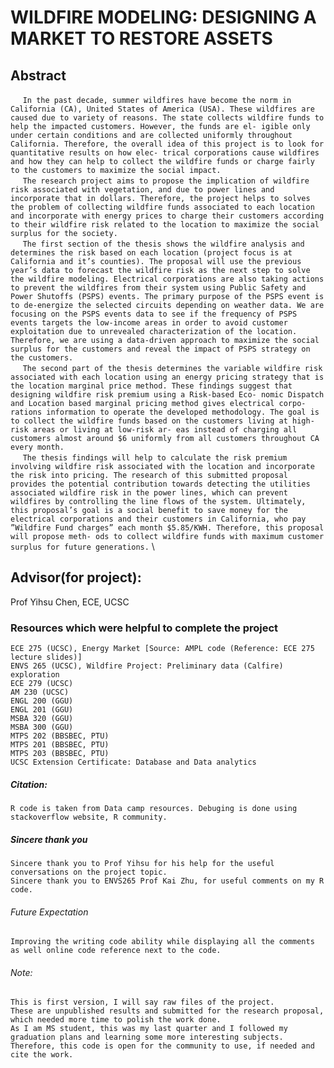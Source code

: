 # WILDFIRE MODELING: DESIGNING A MARKET TO RESTORE ASSETS
## Abstract 
&nbsp;&nbsp;&nbsp;&nbsp; ```In the past decade, summer wildfires have become the norm in California (CA), United States of America (USA). These wildfires are caused due to variety of reasons. The state collects wildfire funds to help the impacted customers. However, the funds are el- igible only under certain conditions and are collected uniformly throughout California. Therefore, the overall idea of this project is to look for quantitative results on how elec- trical corporations cause wildfires and how they can help to collect the wildfire funds or charge fairly to the customers to maximize the social impact.``` \
&nbsp;&nbsp;&nbsp;&nbsp; ```The research project aims to propose the implication of wildfire risk associated with vegetation, and due to power lines and incorporate that in dollars. Therefore, the project helps to solves the problem of collecting wildfire funds associated to each location and incorporate with energy prices to charge their customers according to their wildfire risk related to the location to maximize the social surplus for the society.``` \
&nbsp;&nbsp;&nbsp;&nbsp; ```The first section of the thesis shows the wildfire analysis and determines the risk based on each location (project focus is at California and it’s counties). The proposal will use the previous year’s data to forecast the wildfire risk as the next step to solve the wildfire modeling. Electrical corporations are also taking actions to prevent the wildfires from their system using Public Safety and Power Shutoffs (PSPS) events. The primary purpose of the PSPS event is to de-energize the selected circuits depending on weather data. We are focusing on the PSPS events data to see if the frequency of PSPS events targets the low-income areas in order to avoid customer exploitation due to unrevealed characterization of the location. Therefore, we are using a data-driven approach to maximize the social surplus for the customers and reveal the impact of PSPS strategy on the customers.``` \
&nbsp;&nbsp;&nbsp;&nbsp; ```The second part of the thesis determines the variable wildfire risk associated with each location using an energy pricing strategy that is the location marginal price method. These findings suggest that designing wildfire risk premium using a Risk-based Eco- nomic Dispatch and Location based marginal pricing method gives electrical corpo- rations information to operate the developed methodology. The goal is to collect the wildfire funds based on the customers living at high-risk areas or living at low-risk ar- eas instead of charging all customers almost around $6 uniformly from all customers throughout CA every month.``` \
&nbsp;&nbsp;&nbsp;&nbsp; ```The thesis findings will help to calculate the risk premium involving wildfire risk associated with the location and incorporate the risk into pricing. The research of this submitted proposal provides the potential contribution towards detecting the utilities associated wildfire risk in the power lines, which can prevent wildfires by controlling the line flows of the system. Ultimately, this proposal’s goal is a social benefit to save money for the electrical corporations and their customers in California, who pay ”Wildfire Fund charges” each month $5.85/KWH. Therefore, this proposal will propose meth- ods to collect wildfire funds with maximum customer surplus for future generations.``` \

## Advisor(for project): 
Prof Yihsu Chen, ECE, UCSC

### Resources which were helpful to complete the project
```
ECE 275 (UCSC), Energy Market [Source: AMPL code (Reference: ECE 275 lecture slides)] 
ENVS 265 (UCSC), Wildfire Project: Preliminary data (Calfire) exploration 
ECE 279 (UCSC) 
AM 230 (UCSC)
ENGL 200 (GGU) 
ENGL 201 (GGU) 
MSBA 320 (GGU) 
MSBA 300 (GGU) 
MTPS 202 (BBSBEC, PTU)
MTPS 201 (BBSBEC, PTU)
MTPS 203 (BBSBEC, PTU)
UCSC Extension Certificate: Database and Data analytics 
```

##### Citation: 
```
R code is taken from Data camp resources. Debuging is done using stackoverflow website, R community.
```

##### Sincere thank you 
```
Sincere thank you to Prof Yihsu for his help for the useful conversations on the project topic.
Sincere thank you to ENVS265 Prof Kai Zhu, for useful comments on my R code. 
```

###### Future Expectation 
```
Improving the writing code ability while displaying all the comments as well online code reference next to the code.
```

###### Note: 
``` 
This is first version, I will say raw files of the project. 
These are unpublished results and submitted for the research proposal, which needed more time to polish the work done. 
As I am MS student, this was my last quarter and I followed my graduation plans and learning some more interesting subjects. 
Therefore, this code is open for the community to use, if needed and cite the work. 
```
